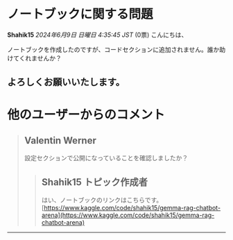 # ノートブックに関する問題

**Shahik15** *2024年6月9日 日曜日 4:35:45 JST* (0票)
こんにちは、

ノートブックを作成したのですが、コードセクションに追加されません。誰か助けてくれませんか？

よろしくお願いいたします。
---
# 他のユーザーからのコメント
> ## Valentin Werner
> 
> 設定セクションで公開になっていることを確認しましたか？
> 
> 
> 
> > ## Shahik15 トピック作成者
> > 
> > はい、ノートブックのリンクはこちらです。[https://www.kaggle.com/code/shahik15/gemma-rag-chatbot-arena](https://www.kaggle.com/code/shahik15/gemma-rag-chatbot-arena)
> > 
> > 
> > 
--- 

